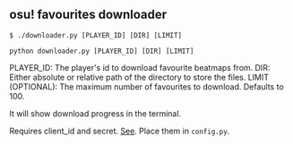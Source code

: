 ## osu! favourites downloader

```
$ ./downloader.py [PLAYER_ID] [DIR] [LIMIT]
```
```
python downloader.py [PLAYER_ID] [DIR] [LIMIT]
```

PLAYER_ID: The player's id to download favourite beatmaps from.
DIR: Either absolute or relative path of the directory to store the files.
LIMIT (OPTIONAL): The maximum number of favourites to download. Defaults to 100.

It will show download progress in the terminal.

Requires client_id and secret. [See](https://osu.ppy.sh/home/account/edit#new-oauth-application). Place them in `config.py`.